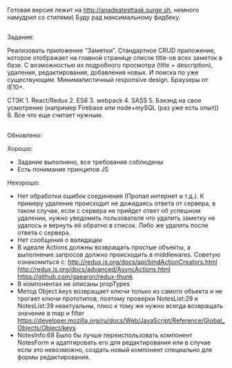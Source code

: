 
Готовая версия лежит на http://anadeatesttask.surge.sh, немного намудрил со стилями)
Буду рад максимальному фидбеку.

##

Задание:

Реализовать приложение “Заметки”. Стандартное CRUD приложение, которое отображает на главной странице список title-ов всех заметок в базе. С возможностью их подробного просмотра (title + description), удаления, редактирования, добавления новых. И поиска по уже существующим. Минималистичный responsive design. Браузеры от IE10+.

СТЭК 1. React/Redux 2. ES6 3. webpack 4. SASS 5. Бэкэнд на свое усмотрение (например Firebase или node+mySQL (раз уже есть опыт)) 6. Все что еще считает нужным.

##

Обновлено: 

Хорошо:
- Задание выполнено, все требования соблюдены
- Есть понимание принципов JS 

Нехорошо:
- Нет обработки ошибок соединения (Пропал интернет и т.д.). К примеру удаление происходит не дожидаясь ответа от сервера, в таком случае, если с сервера не прийдет ответ об успешном удалении, нужно уведомить пользователя что удалить заметку не удалось и вернуть её обратно в список. Либо же удалять после ответа с сервера.
- Нет сообщения о валидации
- В идеале Actions должны возвращать простые объекты, а выполнение запросов должно происходить в middlewares. Советую ознакомиться с: http://redux.js.org/docs/api/bindActionCreators.html http://redux.js.org/docs/advanced/AsyncActions.html
https://github.com/gaearon/redux-thunk
- В компонентах не описаны propTypes
- Метод Object.keys возвращает ключи только из самого объекта и не трогает ключи прототипов, поэтому проверки NotesList:29 и NotesList:39 неактуальны, плюс к тому же нужно всегда возвращать значение в map и filter https://developer.mozilla.org/ru/docs/Web/JavaScript/Reference/Global_Objects/Object/keys
- NotesInfo:68 Было бы лучше переиспользовать компонент NotesForm и адаптировать его для редактирования или в случае если это невозможно, создать новый компонент специально для формы редактирования.
